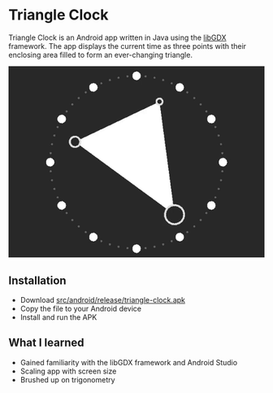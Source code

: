 # Triangle Clock
Triangle Clock is an Android app written in Java using the [libGDX](https://github.com/libGDX/libGDX) framework. The app displays the current time as three points with their enclosing area filled to form an ever-changing triangle.

![Screenshot](/screenshot.gif)

## Installation
- Download [src/android/release/triangle-clock.apk](/src/android/release/triangle-clock.apk)
- Copy the file to your Android device
- Install and run the APK

## What I learned
- Gained familiarity with the libGDX framework and Android Studio
- Scaling app with screen size
- Brushed up on trigonometry
